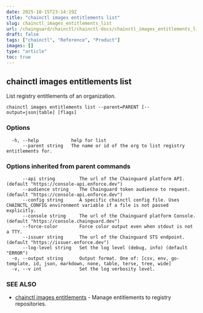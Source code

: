```yaml
---
date: 2025-10-15T23:14:19Z
title: "chainctl images entitlements list"
slug: chainctl_images_entitlements_list
url: /chainguard/chainctl/chainctl-docs/chainctl_images_entitlements_list/
draft: false
tags: ["chainctl", "Reference", "Product"]
images: []
type: "article"
toc: true
---
```

## chainctl images entitlements list

List registry entitlements of an organization.

```
chainctl images entitlements list --parent=PARENT [--output=json|table] [flags]
```

### Options

```
  -h, --help            help for list
      --parent string   The name or id of the org to list registry entitlements for.
```

### Options inherited from parent commands

```
      --api string         The url of the Chainguard platform API. (default "https://console-api.enforce.dev")
      --audience string    The Chainguard token audience to request. (default "https://console-api.enforce.dev")
      --config string      A specific chainctl config file. Uses CHAINCTL_CONFIG environment variable if a file is not passed explicitly.
      --console string     The url of the Chainguard platform Console. (default "https://console.chainguard.dev")
      --force-color        Force color output even when stdout is not a TTY.
      --issuer string      The url of the Chainguard STS endpoint. (default "https://issuer.enforce.dev")
      --log-level string   Set the log level (debug, info) (default "ERROR")
  -o, --output string      Output format. One of: [csv, env, go-template, id, json, markdown, none, table, terse, tree, wide]
  -v, --v int              Set the log verbosity level.
```

### SEE ALSO

* [chainctl images entitlements](/chainguard/chainctl/chainctl-docs/chainctl_images_entitlements/)	 - Manage entitlements to registry repositories.


